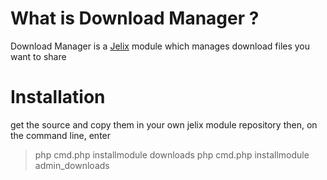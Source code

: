 What is Download Manager ?
===========================

Download Manager is a [Jelix](http://www.jelix.org) module which manages download files you want to share


Installation
============

get the source and copy them in your own jelix module repository then, on the command line, enter 

> php cmd.php installmodule downloads
> php cmd.php installmodule admin_downloads
